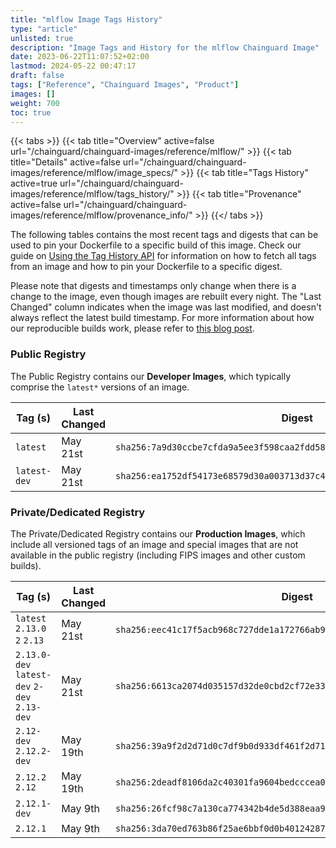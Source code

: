 ```yaml
---
title: "mlflow Image Tags History"
type: "article"
unlisted: true
description: "Image Tags and History for the mlflow Chainguard Image"
date: 2023-06-22T11:07:52+02:00
lastmod: 2024-05-22 00:47:17
draft: false
tags: ["Reference", "Chainguard Images", "Product"]
images: []
weight: 700
toc: true
---
```


{{< tabs >}}
{{< tab title="Overview" active=false url="/chainguard/chainguard-images/reference/mlflow/" >}}
{{< tab title="Details" active=false url="/chainguard/chainguard-images/reference/mlflow/image_specs/" >}}
{{< tab title="Tags History" active=true url="/chainguard/chainguard-images/reference/mlflow/tags_history/" >}}
{{< tab title="Provenance" active=false url="/chainguard/chainguard-images/reference/mlflow/provenance_info/" >}}
{{</ tabs >}}

The following tables contains the most recent tags and digests that can be used to pin your Dockerfile to a specific build of this image. Check our guide on [Using the Tag History API](/chainguard/chainguard-images/using-the-tag-history-api/) for information on how to fetch all tags from an image and how to pin your Dockerfile to a specific digest.

Please note that digests and timestamps only change when there is a change to the image, even though images are rebuilt every night. The "Last Changed" column indicates when the image was last modified, and doesn't always reflect the latest build timestamp. For more information about how our reproducible builds work, please refer to [this blog post](https://www.chainguard.dev/unchained/reproducing-chainguards-reproducible-image-builds).

### Public Registry
The Public Registry contains our **Developer Images**, which typically comprise the `latest*` versions of an image.

| Tag (s)       | Last Changed | Digest                                                                    |
|---------------|--------------|---------------------------------------------------------------------------|
|  `latest`     | May 21st     | `sha256:7a9d30ccbe7cfda9a5ee3f598caa2fdd580e3e0376b8246881002a00ddcdc16f` |
|  `latest-dev` | May 21st     | `sha256:ea1752df54173e68579d30a003713d37c48839ee1c220bc1f355109762c9c4fd` |


### Private/Dedicated Registry
The Private/Dedicated Registry contains our **Production Images**, which include all versioned tags of an image and special images that are not available in the public registry (including FIPS images and other custom builds).

| Tag (s)                                       | Last Changed | Digest                                                                    |
|-----------------------------------------------|--------------|---------------------------------------------------------------------------|
|  `latest` `2.13.0` `2` `2.13`                 | May 21st     | `sha256:eec41c17f5acb968c727dde1a172766ab9c627ebd13dde7da1c5601a55efeb38` |
|  `2.13.0-dev` `latest-dev` `2-dev` `2.13-dev` | May 21st     | `sha256:6613ca2074d035157d32de0cbd2cf72e33b8c68a49a3d405a328c09840398417` |
|  `2.12-dev` `2.12.2-dev`                      | May 19th     | `sha256:39a9f2d2d71d0c7df9b0d933df461f2d71e2b936cf9a970c5c55975b84c5b915` |
|  `2.12.2` `2.12`                              | May 19th     | `sha256:2deadf8106da2c40301fa9604bedcccea001d407a3d938497222910d4dd62494` |
|  `2.12.1-dev`                                 | May 9th      | `sha256:26fcf98c7a130ca774342b4de5d388eaa95be0c1ab199c49036eb8cadbf632d6` |
|  `2.12.1`                                     | May 9th      | `sha256:3da70ed763b86f25ae6bbf0d0b40124287a2e29e959b8a435dc0dcd528f503ae` |

